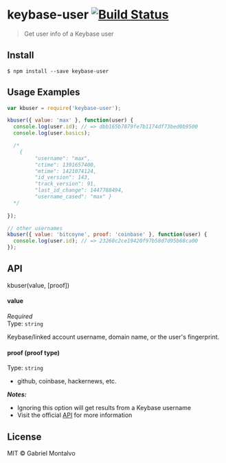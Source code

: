 # keybase-user [![Build Status](https://travis-ci.org/gmontalvoriv/keybase-user.svg?branch=master)](https://travis-ci.org/gmontalvoriv/keybase-user)

> Get user info of a Keybase user

## Install

```
$ npm install --save keybase-user
```

## Usage Examples

```js
var kbuser = require('keybase-user');

kbuser({ value: 'max' }, function(user) {
  console.log(user.id); // => dbb165b7879fe7b1174df73bed0b9500
  console.log(user.basics);

  /* 
	{
         "username": "max",
         "ctime": 1391657400,
         "mtime": 1421074124,
         "id_version": 143,
         "track_version": 91,
         "last_id_change": 1447788494,
         "username_cased": "max" }
  */
  
});
```

```js
// other usernames
kbuser({ value: 'bitcoyne', proof: 'coinbase' }, function(user) {
  console.log(user.id); // => 23260c2ce19420f97b58d7d95b68ca00
});
```

## API

kbuser(value, [proof])

#### value

*Required*  
Type: `string`

Keybase/linked account username, domain name, or the user's fingerprint.

#### proof (proof type)

Type: `string`  

- github, coinbase, hackernews, etc.

***Notes:*** 

- Ignoring this option will get results from a Keybase username
- Visit the official [API](https://keybase.io/docs/api/1.0) for more information

## License

MIT © Gabriel Montalvo
